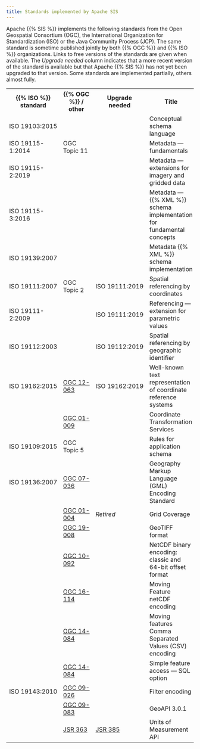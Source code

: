 ```yaml
---
title: Standards implemented by Apache SIS
---
```


Apache {{% SIS %}} implements the following standards from
the Open Geospatial Consortium (OGC),
the International Organization for Standardization (ISO) or
the Java Community Process (JCP).
The same standard is sometime published jointly by both {{% OGC %}} and {{% ISO %}} organizations.
Links to free versions of the standards are given when available.
The _Upgrade needed_ column indicates that a more recent version of the standard
is available but that Apache {{% SIS %}} has not yet been upgraded to that version.
Some standards are implemented partially, others almost fully.

<table>
  <tr>
    <th>{{% ISO %}} standard</th>
    <th>{{% OGC %}} / other</th>
    <th>Upgrade needed</th>
    <th>Title</th>
  </tr><tr>
    <td>ISO 19103:2015</td>
    <td></td>
    <td></td>
    <td>Conceptual schema language</td>
  </tr><tr>
    <td>ISO 19115-1:2014</td>
    <td>OGC Topic 11</td>
    <td></td>
    <td>Metadata — fundamentals</td>
  </tr><tr>
    <td>ISO 19115-2:2019</td>
    <td></td>
    <td></td>
    <td>Metadata — extensions for imagery and gridded data</td>
  </tr><tr>
    <td>ISO 19115-3:2016</td>
    <td></td>
    <td></td>
    <td>Metadata — {{% XML %}} schema implementation for fundamental concepts</td>
  </tr><tr>
    <td>ISO 19139:2007</td>
    <td></td>
    <td></td>
    <td>Metadata {{% XML %}} schema implementation</td>
  </tr><tr>
    <td>ISO 19111:2007</td>
    <td>OGC Topic 2</td>
    <td>ISO 19111:2019</td>
    <td>Spatial referencing by coordinates</td>
  </tr><tr>
    <td>ISO 19111-2:2009</td>
    <td></td>
    <td>ISO 19111:2019</td>
    <td>Referencing — extension for parametric values</td>
  </tr><tr>
    <td>ISO 19112:2003</td>
    <td></td>
    <td>ISO 19112:2019</td>
    <td>Spatial referencing by geographic identifier</td>
  </tr><tr>
    <td>ISO 19162:2015</td>
    <td><a href="http://docs.opengeospatial.org/is/12-063r5/12-063r5.html">OGC 12-063</a></td>
    <td>ISO 19162:2019</td>
    <td>Well-known text representation of coordinate reference systems</td>
  </tr><tr>
    <td></td>
    <td><a href="https://portal.ogc.org/files/?artifact_id=999">OGC 01-009</a></td>
    <td></td>
    <td>Coordinate Transformation Services</td>
  </tr><tr>
    <td>ISO 19109:2015</td>
    <td>OGC Topic 5</td>
    <td></td>
    <td>Rules for application schema</td>
  </tr><tr>
    <td>ISO 19136:2007</td>
    <td><a href="https://portal.ogc.org/files/?artifact_id=74183&version=2">OGC 07-036</a></td>
    <td></td>
    <td>Geography Markup Language (GML) Encoding Standard</td>
  </tr><tr>
    <td></td>
    <td><a href="https://portal.ogc.org/files/?artifact_id=6628">OGC 01-004</a></td>
    <td><em>Retired</em></td>
    <td>Grid Coverage</td>
  </tr><tr>
    <td></td>
    <td><a href="http://docs.opengeospatial.org/is/19-008r4/19-008r4.html">OGC 19-008</a></td>
    <td></td>
    <td>GeoTIFF format</td>
  </tr><tr>
    <td></td>
    <td><a href="https://portal.ogc.org/files/?artifact_id=43734">OGC 10-092</a></td>
    <td></td>
    <td>NetCDF binary encoding: classic and 64-bit offset format</td>
  </tr><tr>
    <td></td>
    <td><a href="http://docs.opengeospatial.org/bp/16-114r3/16-114r3.html">OGC 16-114</a></td>
    <td></td>
    <td>Moving Feature netCDF encoding</td>
  </tr><tr>
    <td></td>
    <td><a href="http://docs.opengeospatial.org/is/14-084r2/14-084r2.html">OGC 14-084</a></td>
    <td></td>
    <td>Moving features Comma Separated Values (CSV) encoding</td>
  </tr><tr>
    <td></td>
    <td><a href="https://portal.ogc.org/files/?artifact_id=25354">OGC 14-084</a></td>
    <td></td>
    <td>Simple feature access — SQL option</td>
  </tr><tr>
    <td>ISO 19143:2010</td>
    <td><a href="http://docs.opengeospatial.org/is/09-026r2/09-026r2.html">OGC 09-026</a></td>
    <td></td>
    <td>Filter encoding</td>
  </tr><tr>
    <td></td>
    <td><a href="https://portal.ogc.org/files/?artifact_id=71648">OGC 09-083</a></td>
    <td></td>
    <td>GeoAPI 3.0.1</td>
  </tr><tr>
    <td></td>
    <td><a href="https://jcp.org/en/jsr/detail?id=363">JSR 363</a></td>
    <td><a href="https://jcp.org/en/jsr/detail?id=385">JSR 385</a></td>
    <td>Units of Measurement API</td>
  </tr>
</table>
